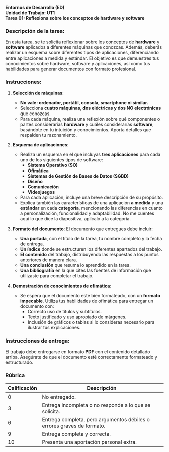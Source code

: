 

**Entornos de Desarrollo (ED)**  
**Unidad de Trabajo: UT1**  
**Tarea 01: Reflexiona sobre los conceptos de hardware y software**

### Descripción de la tarea:
En esta tarea, se te solicita reflexionar sobre los conceptos de **hardware** y **software** aplicados a diferentes máquinas que conozcas. Además, deberás realizar un esquema sobre diferentes tipos de aplicaciones, diferenciando entre aplicaciones a medida y estándar. El objetivo es que demuestres tus conocimientos sobre hardware, software y aplicaciones, así como tus habilidades para generar documentos con formato profesional.

### Instrucciones:

1. **Selección de máquinas**:
   - **No vale: ordenador, portátil, consola, smartphone ni similar.**
   - Selecciona **cuatro máquinas, dos eléctricas y dos NO electrónicas** que conozcas.
   - Para cada máquina, realiza una reflexión sobre qué componentes o partes considerarías **hardware** y cuáles considerarías **software**, basándote en tu intuición y conocimientos. Aporta detalles que respalden tu razonamiento.

2. **Esquema de aplicaciones**:
   - Realiza un esquema en el que incluyas **tres aplicaciones** para cada uno de los siguientes tipos de software:
     - **Sistema Operativo (SO)**
     - **Ofimática**
     - **Sistemas de Gestión de Bases de Datos (SGBD)**
     - **Diseño**
     - **Comunicación**
     - **Videojuegos**
   - Para cada aplicación, incluye una breve descripción de su propósito.
   - Explica también las características de una aplicación **a medida** y una **estándar** en cada **categoría**, mencionando las diferencias en cuanto a personalización, funcionalidad y adaptabilidad. No me cuentes aquí lo que dice la diapositiva, aplícalo a la categoría.

3. **Formato del documento**:
   El documento que entregues debe incluir:
   - **Una portada**, con el título de la tarea, tu nombre completo y la fecha de entrega.
   - **Un índice** donde se estructuren los diferentes apartados del trabajo.
   - **El contenido** del trabajo, distribuyendo las respuestas a los puntos anteriores de manera clara.
   - **Una conclusión** que resuma lo aprendido en la tarea.
   - **Una bibliografía** en la que cites las fuentes de información que utilizaste para completar el trabajo.

4. **Demostración de conocimientos de ofimática**:
   - Se espera que el documento esté bien formateado, con un **formato impecable**. Utiliza tus habilidades de ofimática para entregar un documento con:
     - Correcto uso de títulos y subtítulos.
     - Texto justificado y uso apropiado de márgenes.
     - Inclusión de gráficos o tablas si lo consideras necesario para ilustrar tus explicaciones.

### Instrucciones de entrega:
El trabajo debe entregarse en formato **PDF** con el contenido detallado arriba. Asegúrate de que el documento esté correctamente formateado y estructurado.

### Rúbrica

| Calificación | Descripción                                                                 |
|--------------|-----------------------------------------------------------------------------|
| 0            | No entregado.          |
| 3            | Entrega incompleta o no responde a lo que se solicita.     |
| 6            | Entrega completa, pero argumentos débiles o errores graves de formato.    |
| 9            | Entrega completa y correcta.    |
| 10           | Presenta una aportación personal extra. |

